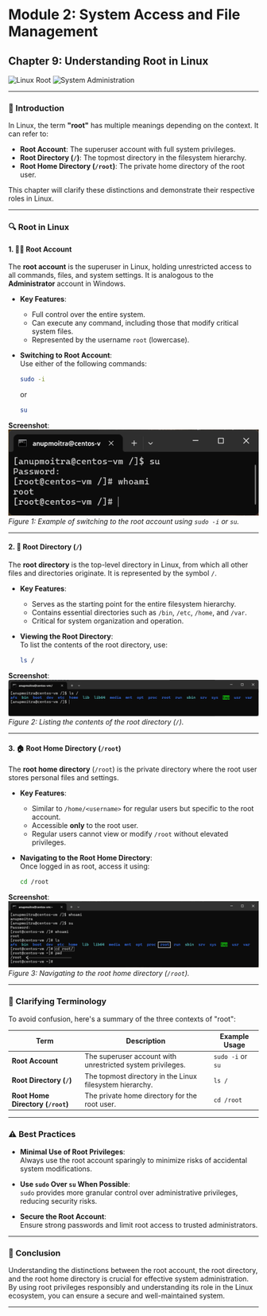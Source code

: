 # **Module 2: System Access and File Management**  
## **Chapter 9: Understanding Root in Linux**  
![Linux Root](https://img.shields.io/badge/Linux-Root_Concepts-blue) ![System Administration](https://img.shields.io/badge/System-Administration-green)  

---

### **📖 Introduction**  
In Linux, the term **"root"** has multiple meanings depending on the context. It can refer to:  
- **Root Account**: The superuser account with full system privileges.  
- **Root Directory (`/`)**: The topmost directory in the filesystem hierarchy.  
- **Root Home Directory (`/root`)**: The private home directory of the root user.  

This chapter will clarify these distinctions and demonstrate their respective roles in Linux.  

---

### **🔍 Root in Linux**  

#### **1. 🧑‍💼 Root Account**  
The **root account** is the superuser in Linux, holding unrestricted access to all commands, files, and system settings. It is analogous to the **Administrator** account in Windows.  

- **Key Features**:  
  - Full control over the entire system.  
  - Can execute any command, including those that modify critical system files.  
  - Represented by the username `root` (lowercase).  

- **Switching to Root Account**:  
  Use either of the following commands:  
  ```bash
  sudo -i
  ```  
  or  
  ```bash
  su
  ```  

**Screenshot**:  
![Switching to root account](screenshots/02-root-account.png)  
*Figure 1: Example of switching to the root account using `sudo -i` or `su`.*  

---

#### **2. 📂 Root Directory (`/`)**  
The **root directory** is the top-level directory in Linux, from which all other files and directories originate. It is represented by the symbol `/`.  

- **Key Features**:  
  - Serves as the starting point for the entire filesystem hierarchy.  
  - Contains essential directories such as `/bin`, `/etc`, `/home`, and `/var`.  
  - Critical for system organization and operation.  

- **Viewing the Root Directory**:  
  To list the contents of the root directory, use:  
  ```bash
  ls /
  ```  

**Screenshot**:  
![Root Directory (`/`)](screenshots/01-root-directory.png)  
*Figure 2: Listing the contents of the root directory (`/`).*  

---

#### **3. 🏠 Root Home Directory (`/root`)**  
The **root home directory** (`/root`) is the private directory where the root user stores personal files and settings.  

- **Key Features**:  
  - Similar to `/home/<username>` for regular users but specific to the root account.  
  - Accessible **only** to the root user.  
  - Regular users cannot view or modify `/root` without elevated privileges.  

- **Navigating to the Root Home Directory**:  
  Once logged in as root, access it using:  
  ```bash
  cd /root
  ```  

**Screenshot**:  
![Root Home Directory (`/root`)](screenshots/03-root-home-directory.png)  
*Figure 3: Navigating to the root home directory (`/root`).*  

---

### **📘 Clarifying Terminology**  
To avoid confusion, here's a summary of the three contexts of "root":  

| **Term**                | **Description**                                                  | **Example Usage**             |  
|--------------------------|------------------------------------------------------------------|--------------------------------|  
| **Root Account**         | The superuser account with unrestricted system privileges.      | `sudo -i` or `su`             |  
| **Root Directory (`/`)** | The topmost directory in the Linux filesystem hierarchy.        | `ls /`                        |  
| **Root Home Directory (`/root`)** | The private home directory for the root user.            | `cd /root`                    |  

---

### **⚠️ Best Practices**  

- **Minimal Use of Root Privileges**:  
  Always use the root account sparingly to minimize risks of accidental system modifications.  

- **Use `sudo` Over `su` When Possible**:  
  `sudo` provides more granular control over administrative privileges, reducing security risks.  

- **Secure the Root Account**:  
  Ensure strong passwords and limit root access to trusted administrators.  

---

### **📜 Conclusion**  
Understanding the distinctions between the root account, the root directory, and the root home directory is crucial for effective system administration. By using root privileges responsibly and understanding its role in the Linux ecosystem, you can ensure a secure and well-maintained system.  

---
